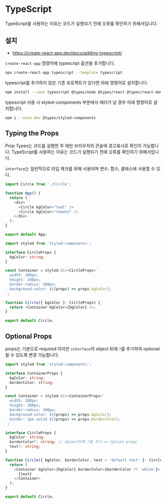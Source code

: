 # TypeScript

TypeScript를 사용하는 이유는 코드가 실행되기 전에 오류를 확인하기 위해서입니다.

## 설치

- https://create-react-app.dev/docs/adding-typescript/

`create-react-app` 명령어에 typescript 옵션을 추가합니다.

```bash
npx create-react-app typescript --template typescript
```

typescript를 추가하지 않은 기존 프로젝트가 있다면 아래 명령어로 설치합니다.

```bash
npm install --save typescript @types/node @types/react @types/react-dom @types/jest
```

typescript 사용 시 styled-components 부분에서 에러가 날 경우 아래 명령어로 설치합니다.

```bash
npm i --save-dev @types/styled-components
```

## Typing the Props

Prop Types는 코드를 실행한 후 에만 브라우저의 콘솔에 경고표시로 확인이 가능합니다. TypeScript를 사용하는 이유는 코드가 실행되기 전에 오류를 확인하기 위해서입니다.

`interface`는 일반적으로 타입 체크를 위해 사용되며 변수, 함수, 클래스에 사용할 수 있다.

```js
import Circle from './Circle';

function App() {
  return (
    <div>
      <Circle bgColor="teal" />
      <Circle bgColor="tomato" />
    </div>
  );
}

export default App;
```

```ts
import styled from 'styled-components';

interface CircleProps {
  bgColor: string;
}

const Container = styled.div<CircleProps>`
  width: 200px;
  height: 200px;
  border-radius: 100px;
  background-color: ${(props) => props.bgColor};
`;

function Circle({ bgColor }: CircleProps) {
  return <Container bgColor={bgColor} />;
}

export default Circle;
```

## Optional Props

props는 기본으로 required 이지만 `interface`의 object 뒤에 `?`를 추가하여 optional 될 수 있도록 변경 가능합니다.

```ts
import styled from 'styled-components';

interface ContainerProps {
  bgColor: string;
  borderColor: string;
}

const Container = styled.div<ContainerProps>`
  width: 200px;
  height: 200px;
  border-radius: 100px;
  background-color: ${(props) => props.bgColor};
  border: 1px solid ${(props) => props.borderColor};
`;

interface CircleProps {
  bgColor: string;
  borderColor?: string; // object뒤에 ?를 추가 => Option props
  text?: string;
}

function Circle({ bgColor, borderColor, text = 'default text' }: CircleProps) {
  return (
    <Container bgColor={bgColor} borderColor={borderColor ?? 'white'}>
      {text}
    </Container>
  );
}

export default Circle;
```
